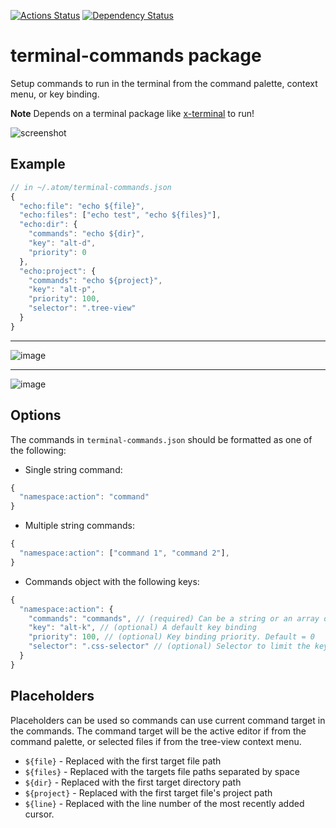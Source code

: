 [![Actions Status](https://github.com/UziTech/terminal-commands/workflows/CI/badge.svg)](https://github.com/UziTech/terminal-commands/actions)
[![Dependency Status](https://david-dm.org/UziTech/terminal-commands.svg)](https://david-dm.org/UziTech/terminal-commands)

# terminal-commands package

Setup commands to run in the terminal from the command palette, context menu, or key binding.

**Note**  Depends on a terminal package like [x-terminal](https://atom.io/packages/x-terminal) to run!

![screenshot](https://user-images.githubusercontent.com/97994/36390238-fd6c8a2c-1567-11e8-8517-d4986ac2fde2.gif)

## Example

```js
// in ~/.atom/terminal-commands.json
{
  "echo:file": "echo ${file}",
  "echo:files": ["echo test", "echo ${files}"],
  "echo:dir": {
    "commands": "echo ${dir}",
    "key": "alt-d",
    "priority": 0
  },
  "echo:project": {
    "commands": "echo ${project}",
    "key": "alt-p",
    "priority": 100,
    "selector": ".tree-view"
  }
}
```

---

![image](https://user-images.githubusercontent.com/97994/38253603-ae24915e-371c-11e8-9470-8db7d2f81fa3.png)

---

![image](https://user-images.githubusercontent.com/97994/34899525-1704ef86-f7bf-11e7-9088-d12d63ea2732.png)

## Options

The commands in `terminal-commands.json` should be formatted as one of the following:

-   Single string command:

```js
{
  "namespace:action": "command"
}
```

-   Multiple string commands:

```js
{
  "namespace:action": ["command 1", "command 2"],
}
```

-   Commands object with the following keys:

```js
{
  "namespace:action": {
    "commands": "commands", // (required) Can be a string or an array of strings
    "key": "alt-k", // (optional) A default key binding
    "priority": 100, // (optional) Key binding priority. Default = 0
    "selector": ".css-selector" // (optional) Selector to limit the key binding and context menu. Default = "atom-workspace"
  }
}
```

## Placeholders

Placeholders can be used so commands can use current command target in the commands.
The command target will be the active editor if from the command palette, or selected files if from the tree-view context menu.

-   `${file}` - Replaced with the first target file path
-   `${files}` - Replaced with the targets file paths separated by space
-   `${dir}` - Replaced with the first target directory path
-   `${project}` - Replaced with the first target file's project path
-   `${line}` - Replaced with the line number of the most recently added cursor.
